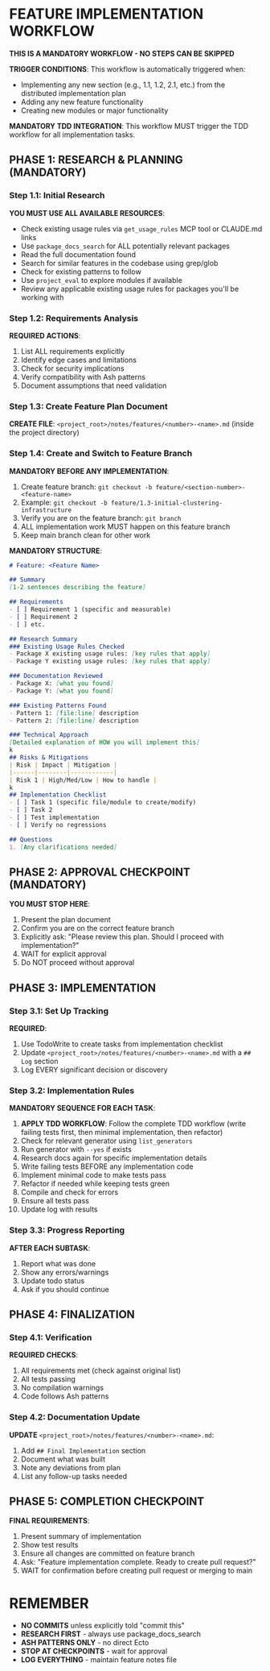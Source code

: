 # FEATURE IMPLEMENTATION WORKFLOW

**THIS IS A MANDATORY WORKFLOW - NO STEPS CAN BE SKIPPED**

**TRIGGER CONDITIONS**: This workflow is automatically triggered when:
- Implementing any new section (e.g., 1.1, 1.2, 2.1, etc.) from the distributed implementation plan
- Adding any new feature functionality
- Creating new modules or major functionality

**MANDATORY TDD INTEGRATION**: This workflow MUST trigger the TDD workflow for all implementation tasks.

## PHASE 1: RESEARCH & PLANNING (MANDATORY)

### Step 1.1: Initial Research
**YOU MUST USE ALL AVAILABLE RESOURCES**:
- Check existing usage rules via `get_usage_rules` MCP tool or CLAUDE.md links
- Use `package_docs_search` for ALL potentially relevant packages
- Read the full documentation found
- Search for similar features in the codebase using grep/glob
- Check for existing patterns to follow
- Use `project_eval` to explore modules if available
- Review any applicable existing usage rules for packages you'll be working with

### Step 1.2: Requirements Analysis
**REQUIRED ACTIONS**:
1. List ALL requirements explicitly
2. Identify edge cases and limitations
3. Check for security implications
4. Verify compatibility with Ash patterns
5. Document assumptions that need validation

### Step 1.3: Create Feature Plan Document
**CREATE FILE**: `<project_root>/notes/features/<number>-<name>.md` (inside the project directory)

### Step 1.4: Create and Switch to Feature Branch
**MANDATORY BEFORE ANY IMPLEMENTATION**:
1. Create feature branch: `git checkout -b feature/<section-number>-<feature-name>`
2. Example: `git checkout -b feature/1.3-initial-clustering-infrastructure`
3. Verify you are on the feature branch: `git branch`
4. ALL implementation work MUST happen on this feature branch
5. Keep main branch clean for other work

**MANDATORY STRUCTURE**:
```markdown
# Feature: <Feature Name>

## Summary
[1-2 sentences describing the feature]

## Requirements
- [ ] Requirement 1 (specific and measurable)
- [ ] Requirement 2
- [ ] etc.

## Research Summary
### Existing Usage Rules Checked
- Package X existing usage rules: [key rules that apply]
- Package Y existing usage rules: [key rules that apply]

### Documentation Reviewed
- Package X: [what you found]
- Package Y: [what you found]

### Existing Patterns Found
- Pattern 1: [file:line] description
- Pattern 2: [file:line] description

### Technical Approach
[Detailed explanation of HOW you will implement this]
k
## Risks & Mitigations
| Risk | Impact | Mitigation |
|------|--------|------------|
| Risk 1 | High/Med/Low | How to handle |
k
## Implementation Checklist
- [ ] Task 1 (specific file/module to create/modify)
- [ ] Task 2
- [ ] Test implementation
- [ ] Verify no regressions

## Questions  
1. [Any clarifications needed]
```

## PHASE 2: APPROVAL CHECKPOINT (MANDATORY)

**YOU MUST STOP HERE**:
1. Present the plan document
2. Confirm you are on the correct feature branch
3. Explicitly ask: "Please review this plan. Should I proceed with implementation?"
4. WAIT for explicit approval
5. Do NOT proceed without approval

## PHASE 3: IMPLEMENTATION

### Step 3.1: Set Up Tracking
**REQUIRED**:
1. Use TodoWrite to create tasks from implementation checklist
2. Update `<project_root>/notes/features/<number>-<name>.md` with a `## Log` section
3. Log EVERY significant decision or discovery

### Step 3.2: Implementation Rules
**MANDATORY SEQUENCE FOR EACH TASK**:
1. **APPLY TDD WORKFLOW**: Follow the complete TDD workflow (write failing tests first, then minimal implementation, then refactor)
2. Check for relevant generator using `list_generators`
3. Run generator with `--yes` if exists
4. Research docs again for specific implementation details
5. Write failing tests BEFORE any implementation code
6. Implement minimal code to make tests pass
7. Refactor if needed while keeping tests green
8. Compile and check for errors
9. Ensure all tests pass
10. Update log with results

### Step 3.3: Progress Reporting
**AFTER EACH SUBTASK**:
1. Report what was done
2. Show any errors/warnings
3. Update todo status
4. Ask if you should continue

## PHASE 4: FINALIZATION

### Step 4.1: Verification
**REQUIRED CHECKS**:
1. All requirements met (check against original list)
2. All tests passing
3. No compilation warnings
4. Code follows Ash patterns

### Step 4.2: Documentation Update
**UPDATE** `<project_root>/notes/features/<number>-<name>.md`:
1. Add `## Final Implementation` section
2. Document what was built
3. Note any deviations from plan
4. List any follow-up tasks needed

## PHASE 5: COMPLETION CHECKPOINT

**FINAL REQUIREMENTS**:
1. Present summary of implementation
2. Show test results
3. Ensure all changes are committed on feature branch
4. Ask: "Feature implementation complete. Ready to create pull request?"
5. WAIT for confirmation before creating pull request or merging to main

# REMEMBER

- **NO COMMITS** unless explicitly told "commit this"
- **RESEARCH FIRST** - always use package_docs_search
- **ASH PATTERNS ONLY** - no direct Ecto
- **STOP AT CHECKPOINTS** - wait for approval
- **LOG EVERYTHING** - maintain feature notes file

